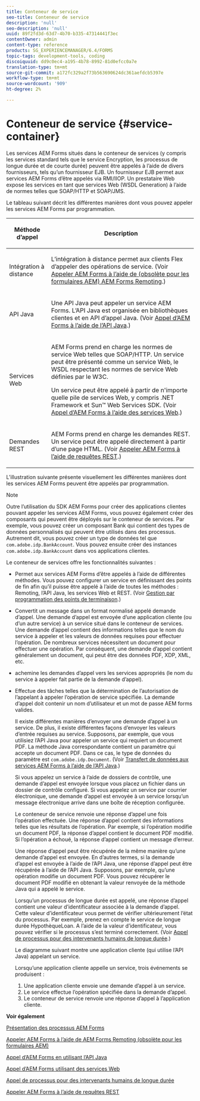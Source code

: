 ```yaml
---
title: Conteneur de service
seo-title: Conteneur de service
description: 'null'
seo-description: 'null'
uuid: 89f2fd3d-63d7-4b70-b335-47314441f3ec
contentOwner: admin
content-type: reference
products: SG_EXPERIENCEMANAGER/6.4/FORMS
topic-tags: development-tools, coding
discoiquuid: dd9c0ec4-a195-4b78-8992-81d0efcc0a7e
translation-type: tm+mt
source-git-commit: a172fc329a2f73b563690624dc361aefdcb5397e
workflow-type: tm+mt
source-wordcount: '909'
ht-degree: 2%

---
```



# Conteneur de service {#service-container}

Les services AEM Forms situés dans le conteneur de services (y compris les services standard tels que le service Encryption, les processus de longue durée et de courte durée) peuvent être appelés à l’aide de divers fournisseurs, tels qu’un fournisseur EJB. Un fournisseur EJB permet aux services AEM Forms d’être appelés via RMI/IIOP. Un prestataire Web expose les services en tant que services Web (WSDL Generation) à l’aide de normes telles que SOAP/HTTP et SOAP/JMS.

Le tableau suivant décrit les différentes manières dont vous pouvez appeler les services AEM Forms par programmation.

<table>
 <thead>
  <tr>
   <th><p>Méthode d’appel</p></th> 
   <th><p>Description</p></th> 
  </tr> 
 </thead> 
 <tbody>
  <tr>
   <td><p>Intégration à distance</p></td> 
   <td><p>L’intégration à distance permet aux clients Flex d’appeler des opérations de service. (Voir <a href="/help/forms/developing/invoking-aem-forms-using-remoting.md#invoking-aem-forms-using-remoting">Appeler AEM Forms à l’aide de (obsolète pour les formulaires AEM) AEM Forms Remoting</a>.)</p></td> 
  </tr> 
  <tr>
   <td><p>API Java</p></td> 
   <td><p>Une API Java peut appeler un service AEM Forms. L’API Java est organisée en bibliothèques clientes et en API d’appel Java. (Voir <a href="/help/forms/developing/invoking-aem-forms-using-java.md#invoking-aem-forms-using-the-java-api">Appel d’AEM Forms à l’aide de l’API Java</a>.)</p></td> 
  </tr> 
  <tr>
   <td><p>Services Web</p></td> 
   <td><p>AEM Forms prend en charge les normes de service Web telles que SOAP/HTTP. Un service peut être présenté comme un service Web, le WSDL respectant les normes de service Web définies par le W3C.</p><p>Un service peut être appelé à partir de n'importe quelle pile de services Web, y compris .NET Framework et Sun™ Web Services SDK. (Voir <a href="/help/forms/developing/invoking-aem-forms-using-web.md#invoking-aem-forms-using-web-services">Appel d’AEM Forms à l’aide des services Web</a>.)</p></td> 
  </tr> 
  <tr>
   <td><p>Demandes REST</p></td> 
   <td><p>AEM Forms prend en charge les demandes REST. Un service peut être appelé directement à partir d’une page HTML. (Voir <a href="/help/forms/developing/invoking-aem-forms-using-rest.md#invoking-aem-forms-using-rest-requests">Appeler AEM Forms à l’aide de requêtes REST</a>.)</p></td> 
  </tr> 
 </tbody> 
</table>

L’illustration suivante présente visuellement les différentes manières dont les services AEM Forms peuvent être appelés par programmation.

>[!NOTE]
>
>Outre l’utilisation du SDK AEM Forms pour créer des applications clientes pouvant appeler les services AEM Forms, vous pouvez également créer des composants qui peuvent être déployés sur le conteneur de services. Par exemple, vous pouvez créer un composant Bank qui contient des types de données personnalisés qui peuvent être utilisés dans des processus. Autrement dit, vous pouvez créer un type de données tel que `com.adobe.idp.BankAccount`. Vous pouvez ensuite créer des instances `com.adobe.idp.BankAccount` dans vos applications clientes.

Le conteneur de services offre les fonctionnalités suivantes :

* Permet aux services AEM Forms d’être appelés à l’aide de différentes méthodes. Vous pouvez configurer un service en définissant des points de fin afin qu’il puisse être appelé à l’aide de toutes les méthodes : Remoting, l’API Java, les services Web et REST. (Voir [Gestion par programmation des points de terminaison](/help/forms/developing/programmatically-endpoints.md#programmatically-managing-endpoints).)
* Convertit un message dans un format normalisé appelé demande d’appel. Une demande d’appel est envoyée d’une application cliente (ou d’un autre service) à un service situé dans le conteneur de services. Une demande d’appel contient des informations telles que le nom du service à appeler et les valeurs de données requises pour effectuer l’opération. De nombreux services nécessitent un document pour effectuer une opération. Par conséquent, une demande d’appel contient généralement un document, qui peut être des données PDF, XDP, XML, etc.
* achemine les demandes d’appel vers les services appropriés (le nom du service à appeler fait partie de la demande d’appel).
* Effectue des tâches telles que la détermination de l’autorisation de l’appelant à appeler l’opération de service spécifiée. La demande d’appel doit contenir un nom d’utilisateur et un mot de passe AEM forms valides.

   Il existe différentes manières d’envoyer une demande d’appel à un service. De plus, il existe différentes façons d’envoyer les valeurs d’entrée requises au service. Supposons, par exemple, que vous utilisiez l’API Java pour appeler un service qui requiert un document PDF. La méthode Java correspondante contient un paramètre qui accepte un document PDF. Dans ce cas, le type de données du paramètre est `com.adobe.idp.Document`. (Voir [Transfert de données aux services AEM Forms à l’aide de l’API Java](/help/forms/developing/invoking-aem-forms-using-java.md#passing-data-to-aem-forms-services-using-the-java-api).)

   Si vous appelez un service à l’aide de dossiers de contrôle, une demande d’appel est envoyée lorsque vous placez un fichier dans un dossier de contrôle configuré. Si vous appelez un service par courrier électronique, une demande d’appel est envoyée à un service lorsqu’un message électronique arrive dans une boîte de réception configurée.

   Le conteneur de service renvoie une réponse d’appel une fois l’opération effectuée. Une réponse d’appel contient des informations telles que les résultats de l’opération. Par exemple, si l’opération modifie un document PDF, la réponse d’appel contient le document PDF modifié. Si l’opération a échoué, la réponse d’appel contient un message d’erreur.

   Une réponse d’appel peut être récupérée de la même manière qu’une demande d’appel est envoyée. En d’autres termes, si la demande d’appel est envoyée à l’aide de l’API Java, une réponse d’appel peut être récupérée à l’aide de l’API Java. Supposons, par exemple, qu’une opération modifie un document PDF. Vous pouvez récupérer le document PDF modifié en obtenant la valeur renvoyée de la méthode Java qui a appelé le service.

   Lorsqu’un processus de longue durée est appelé, une réponse d’appel contient une valeur d’identificateur associée à la demande d’appel. Cette valeur d’identificateur vous permet de vérifier ultérieurement l’état du processus. Par exemple, prenez en compte le service de longue durée HypothèqueLoan. A l’aide de la valeur d’identificateur, vous pouvez vérifier si le processus s’est terminé correctement. (Voir [Appel de processus pour des intervenants humains de longue durée](/help/forms/developing/invoking-human-centric-long-lived.md#invoking-human-centric-long-lived-processes).)

   Le diagramme suivant montre une application cliente (qui utilise l’API Java) appelant un service.

   Lorsqu’une application cliente appelle un service, trois événements se produisent :

   1. Une application cliente envoie une demande d’appel à un service.
   1. Le service effectue l’opération spécifiée dans la demande d’appel.
   1. Le conteneur de service renvoie une réponse d’appel à l’application cliente.

**Voir également**

[Présentation des processus AEM Forms](/help/forms/developing/aem-forms-processes.md#understanding-aem-forms-processes)

[Appeler AEM Forms à l’aide de AEM Forms Remoting (obsolète pour les formulaires AEM)](/help/forms/developing/invoking-aem-forms-using-remoting.md#invoking-aem-forms-using-remoting)

[Appel d’AEM Forms en utilisant l’API Java](/help/forms/developing/invoking-aem-forms-using-java.md#invoking-aem-forms-using-the-java-api)

[Appel d’AEM Forms utilisant des services Web](/help/forms/developing/invoking-aem-forms-using-web.md#invoking-aem-forms-using-web-services)

[Appel de processus pour des intervenants humains de longue durée](/help/forms/developing/invoking-human-centric-long-lived.md#invoking-human-centric-long-lived-processes)

[Appeler AEM Forms à l’aide de requêtes REST](/help/forms/developing/invoking-aem-forms-using-rest.md#invoking-aem-forms-using-rest-requests)
